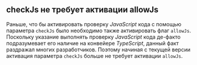 ## checkJs не требует активации allowJs

Раньше, что бы активировать проверку _JavaScript_ кода с помощью параметра `checkJs` было необходимо также активировать флаг `allowJs`. Поскольку указание выполнять проверку _JavaScript_ кода де-факто подразумевает его наличие на конвейере _TypeScript_, данный факт раздражал многих разработчиков. Поэтому начиная с текущей версии активация параметра `checkJs` больше не требует активации `allowJs`.
